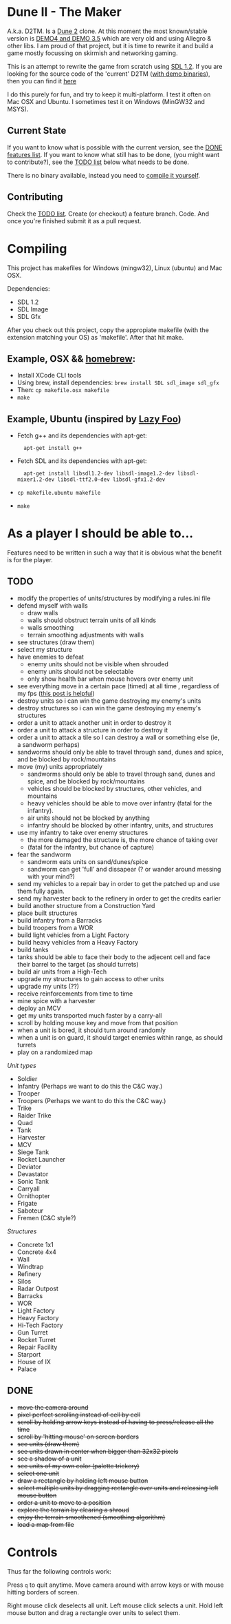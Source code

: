 Dune II - The Maker
===================
A.k.a. D2TM. Is a [Dune 2](http://en.wikipedia.org/wiki/Dune_II) clone. At this moment the most known/stable version is [DEMO4 and DEMO 3.5](http://dune2themaker.fundynamic.com/?page_id=11) which are very old and using
Allegro & other libs. I am proud of that project, but it is time to rewrite it and build a game mostly focussing on skirmish
and networking gaming.

This is an attempt to rewrite the game from scratch using [SDL 1.2](http://www.libsdl.org/). If you are looking for the source code of the 'current' D2TM ([with demo binaries](http://dune2themaker.fundynamic.com/downloads/)), then you can find it [here](https://github.com/stefanhendriks/Dune-II---The-Maker/tree/d2tm_allegro)

I do this purely for fun, and try to keep it multi-platform. I test it often on Mac OSX and Ubuntu. I sometimes test it
on Windows (MinGW32 and MSYS).


Current State
-------------
If you want to know what is possible with the current version, see the [DONE features list](#done).
If you want to know what still has to be done, (you might want to contribute?), see the [TODO list](#todo) below what needs to be done.

There is no binary available, instead you need to [compile it yourself](#compiling).

Contributing
------------
Check the [TODO list](#todo). Create (or checkout) a feature branch. Code. And once you're finished
submit it as a pull request.

Compiling
=========
This project has makefiles for Windows (mingw32), Linux (ubuntu) and Mac OSX.

Dependencies:
- SDL 1.2
- SDL Image
- SDL Gfx

After you check out this project, copy the appropiate makefile (with the extension matching your OS) as 'makefile'. After that hit make.

Example, OSX && [homebrew](http://mxcl.github.io/homebrew/):
------------------------------------------------------------
- Install XCode CLI tools
- Using brew, install dependencies: `brew install SDL sdl_image sdl_gfx`
- Then: `cp makefile.osx makefile`
- `make`

Example, Ubuntu (inspired by [Lazy Foo](http://lazyfoo.net/SDL_tutorials/lesson01/linux/))
------------------------------------------------------------------------------------------
- Fetch g++ and its dependencies with apt-get:

        apt-get install g++
- Fetch SDL and its dependencies with apt-get:

        apt-get install libsdl1.2-dev libsdl-image1.2-dev libsdl-mixer1.2-dev libsdl-ttf2.0-dev libsdl-gfx1.2-dev
- `cp makefile.ubuntu makefile`
- `make`

As a player I should be able to...
==================================
Features need to be written in such a way that it is obvious what the benefit is for the player.

TODO
----
- modify the properties of units/structures by modifying a rules.ini file
- defend myself with walls
  - draw walls
  - walls should obstruct terrain units of all kinds
  - walls smoothing
  - terrain smoothing adjustments with walls
- see structures (draw them)
- select my structure
- have enemies to defeat
  - enemy units should not be visible when shrouded
  - enemy units should not be selectable
  - only show health bar when mouse hovers over enemy unit
- see everything move in a certain pace (timed) at all time , regardless of my fps ([this post is helpful](http://gameprogrammingtutorials.blogspot.nl/2010/01/sdl-tutorial-series-part-5-dealing-with.html))
- destroy units so i can win the game destroying my enemy's units
- destroy structures so i can win the game destroying my enemy's structures
- order a unit to attack another unit in order to destroy it
- order a unit to attack a structure in order to destroy it
- order a unit to attack a tile so I can destroy a wall or something else (ie, a sandworm perhaps)
- sandworms should only be able to travel through sand, dunes and spice, and be blocked by rock/mountains
- move (my) units appropriately
  - sandworms should only be able to travel through sand, dunes and spice, and be blocked by rock/mountains
  - vehicles should be blocked by structures, other vehicles, and mountains
  - heavy vehicles should be able to move over infantry (fatal for the infantry).
  - air units should not be blocked by anything
  - infantry should be blocked by other infantry, units, and structures
- use my infantry to take over enemy structures
  - the more damaged the structure is, the more chance of taking over
  - (fatal for the infantry, but chance of capture)
- fear the sandworm
  - sandworm eats units on sand/dunes/spice
  - sandworm can get 'full' and dissapear (? or wander around messing with your mind?)
- send my vehicles to a repair bay in order to get the patched up and use them fully again.
- send my harvester back to the refinery in order to get the credits earlier
- build another structure from a Construction Yard
- place built structures
- build infantry from a Barracks
- build troopers from a WOR
- build light vehicles from a Light Factory
- build heavy vehicles from a Heavy Factory
 - build tanks
  - tanks should be able to face their body to the adjecent cell and face their barrel to the target (as should turrets)
- build air units from a High-Tech
- upgrade my structures to gain access to other units
- upgrade my units (??)
- receive reinforcements from time to time
- mine spice with a harvester
- deploy an MCV
- get my units transported much faster by a carry-all
- scroll by holding mouse key and move from that position
- when a unit is bored, it should turn around randomly
- when a unit is on guard, it should target enemies within range, as should turrets
- play on a randomized map

*Unit types*
- Soldier
- Infantry (Perhaps we want to do this the C&C way.)
- Trooper
- Troopers (Perhaps we want to do this the C&C way.)
- Trike
- Raider Trike
- Quad
- Tank
- Harvester
- MCV
- Siege Tank
- Rocket Launcher
- Deviator
- Devastator
- Sonic Tank
- Carryall
- Ornithopter
- Frigate
- Saboteur
- Fremen (C&C style?)

*Structures*

- Concrete 1x1
- Concrete 4x4
- Wall
- Windtrap
- Refinery
- Silos
- Radar Outpost
- Barracks
- WOR
- Light Factory
- Heavy Factory
- Hi-Tech Factory
- Gun Turret
- Rocket Turret
- Repair Facility
- Starport
- House of IX
- Palace

DONE
----
<del>
  <ul>
    <li>move the camera around</li>
    <li>pixel perfect scrolling instead of cell by cell</li>
    <li>scroll by holding arrow keys instead of having to press/release all the time</li>
    <li>scroll by 'hitting mouse' on screen borders</li>
    <li>see units (draw them)</li>
    <li>see units drawn in center when bigger than 32x32 pixels</li>
    <li>see a shadow of a unit</li>
    <li>see units of my own color (palette trickery)</li>
    <li>select one unit</li>
    <li>draw a rectangle by holding left mouse button</li>
    <li>select multiple units by dragging rectangle over units and releasing left mouse button</li>
    <li>order a unit to move to a position</li>
    <li>explore the terrain by clearing a shroud</li>
    <li>enjoy the terrain smoothened (smoothing algorithm)</li>
    <li>load a map from file</li>
  </ul>
</del>

Controls
========
Thus far the following controls work:

Press `q` to quit anytime.
Move camera around with arrow keys or with mouse hitting borders of screen.

Right mouse click deselects all unit.
Left mouse click selects a unit.
Hold left mouse button and drag a rectangle over units to select them.
